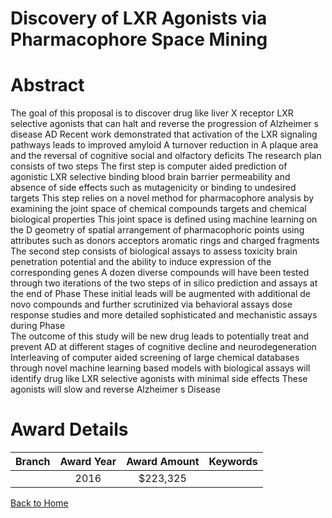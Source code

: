 
Discovery of LXR Agonists via Pharmacophore Space Mining
========================================================

# Abstract


The goal of this proposal is to discover drug like liver X receptor  LXR    selective agonists that
can halt and reverse the progression of Alzheimer s disease  AD   Recent work demonstrated that
activation of the LXR signaling pathways leads to improved amyloid    A   turnover  reduction
in A  plaque area  and the reversal of cognitive  social and olfactory deficits  The research plan
consists of two steps  The first step is computer aided prediction of agonistic LXR  selective
binding  blood brain barrier permeability  and absence of side effects such as mutagenicity or
binding to undesired targets  This step relies on a novel method for pharmacophore analysis by
examining the joint space of chemical compounds  targets  and chemical biological properties 
This joint space is defined using machine learning on the  D geometry of spatial arrangement of
pharmacophoric points  using attributes such as donors  acceptors  aromatic rings  and charged
fragments  The second step consists of biological assays to assess toxicity  brain penetration
potential and the ability to induce expression of the corresponding genes  A dozen diverse
compounds will have been tested through two iterations of the two steps of in silico prediction
and assays at the end of Phase    These initial leads will be augmented with additional de novo
compounds and further scrutinized via behavioral assays  dose response studies and more
detailed  sophisticated  and mechanistic assays during Phase   
The outcome of this study will be new drug leads to potentially treat and prevent AD at different
stages of cognitive decline and neurodegeneration Interleaving of computer aided screening of large chemical databases through novel machine
learning based models with biological assays will identify drug like LXR  selective agonists with
minimal side effects  These agonists will slow and reverse Alzheimer s Disease  

# Award Details

|Branch|Award Year|Award Amount|Keywords|
| :---: | :---: | :---: | :---: |
||2016|$223,325||
  
  


[Back to Home](https://github.com/chrischow/dod_sbir_awards/JH/#2370)